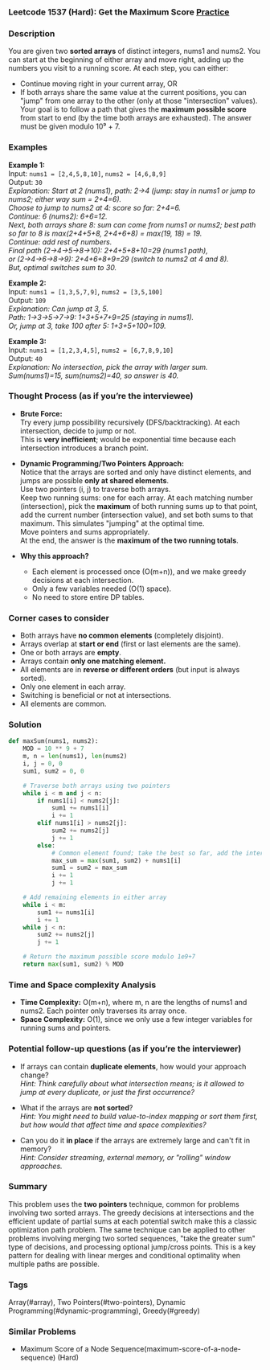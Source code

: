 ### Leetcode 1537 (Hard): Get the Maximum Score [Practice](https://leetcode.com/problems/get-the-maximum-score)

### Description  
You are given two **sorted arrays** of distinct integers, nums1 and nums2. You can start at the beginning of either array and move right, adding up the numbers you visit to a running score. At each step, you can either:
- Continue moving right in your current array, OR
- If both arrays share the same value at the current positions, you can "jump" from one array to the other (only at those "intersection" values).
Your goal is to follow a path that gives the **maximum possible score** from start to end (by the time both arrays are exhausted). The answer must be given modulo 10⁹ + 7.

### Examples  

**Example 1:**  
Input: `nums1 = [2,4,5,8,10]`, `nums2 = [4,6,8,9]`  
Output: `30`  
*Explanation: Start at 2 (nums1), path: 2→4 (jump: stay in nums1 or jump to nums2; either way sum = 2+4=6).  
Choose to jump to nums2 at 4: score so far: 2+4=6.  
Continue: 6 (nums2): 6+6=12.  
Next, both arrays share 8: sum can come from nums1 or nums2; best path so far to 8 is max(2+4+5+8, 2+4+6+8) = max(19, 18) = 19.  
Continue: add rest of numbers.  
Final path (2→4→5→8→10): 2+4+5+8+10=29 (nums1 path),  
or (2→4→6→8→9): 2+4+6+8+9=29 (switch to nums2 at 4 and 8).  
But, optimal switches sum to 30.*

**Example 2:**  
Input: `nums1 = [1,3,5,7,9]`, `nums2 = [3,5,100]`  
Output: `109`  
*Explanation: Can jump at 3, 5.  
Path: 1→3→5→7→9: 1+3+5+7+9=25 (staying in nums1).  
Or, jump at 3, take 100 after 5: 1+3+5+100=109.*

**Example 3:**  
Input: `nums1 = [1,2,3,4,5]`, `nums2 = [6,7,8,9,10]`  
Output: `40`  
*Explanation: No intersection, pick the array with larger sum.  
Sum(nums1)=15, sum(nums2)=40, so answer is 40.*

### Thought Process (as if you’re the interviewee)  
- **Brute Force:**  
  Try every jump possibility recursively (DFS/backtracking). At each intersection, decide to jump or not.  
  This is **very inefficient**; would be exponential time because each intersection introduces a branch point.

- **Dynamic Programming/Two Pointers Approach:**  
  Notice that the arrays are sorted and only have distinct elements, and jumps are possible **only at shared elements**.  
  Use two pointers (i, j) to traverse both arrays.  
  Keep two running sums: one for each array. At each matching number (intersection), pick the **maximum** of both running sums up to that point, add the current number (intersection value), and set both sums to that maximum. This simulates "jumping" at the optimal time.  
  Move pointers and sums appropriately.  
  At the end, the answer is the **maximum of the two running totals**.

- **Why this approach?**  
  - Each element is processed once (O(m+n)), and we make greedy decisions at each intersection.
  - Only a few variables needed (O(1) space).  
  - No need to store entire DP tables.

### Corner cases to consider  
- Both arrays have **no common elements** (completely disjoint).
- Arrays overlap at **start or end** (first or last elements are the same).
- One or both arrays are **empty**.
- Arrays contain **only one matching element.**
- All elements are in **reverse or different orders** (but input is always sorted).
- Only one element in each array.
- Switching is beneficial or not at intersections.
- All elements are common.

### Solution

```python
def maxSum(nums1, nums2):
    MOD = 10 ** 9 + 7
    m, n = len(nums1), len(nums2)
    i, j = 0, 0
    sum1, sum2 = 0, 0

    # Traverse both arrays using two pointers
    while i < m and j < n:
        if nums1[i] < nums2[j]:
            sum1 += nums1[i]
            i += 1
        elif nums1[i] > nums2[j]:
            sum2 += nums2[j]
            j += 1
        else:
            # Common element found; take the best so far, add the intersection, sync both sums.
            max_sum = max(sum1, sum2) + nums1[i]
            sum1 = sum2 = max_sum
            i += 1
            j += 1

    # Add remaining elements in either array
    while i < m:
        sum1 += nums1[i]
        i += 1
    while j < n:
        sum2 += nums2[j]
        j += 1

    # Return the maximum possible score modulo 1e9+7
    return max(sum1, sum2) % MOD
```

### Time and Space complexity Analysis  

- **Time Complexity:** O(m+n), where m, n are the lengths of nums1 and nums2. Each pointer only traverses its array once.
- **Space Complexity:** O(1), since we only use a few integer variables for running sums and pointers.

### Potential follow-up questions (as if you’re the interviewer)  

- If arrays can contain **duplicate elements**, how would your approach change?  
  *Hint: Think carefully about what intersection means; is it allowed to jump at every duplicate, or just the first occurrence?*  

- What if the arrays are **not sorted**?  
  *Hint: You might need to build value-to-index mapping or sort them first, but how would that affect time and space complexities?*  

- Can you do it **in place** if the arrays are extremely large and can't fit in memory?  
  *Hint: Consider streaming, external memory, or "rolling" window approaches.*

### Summary
This problem uses the **two pointers** technique, common for problems involving two sorted arrays. The greedy decisions at intersections and the efficient update of partial sums at each potential switch make this a classic optimization path problem. The same technique can be applied to other problems involving merging two sorted sequences, "take the greater sum" type of decisions, and processing optional jump/cross points. This is a key pattern for dealing with linear merges and conditional optimality when multiple paths are possible.

### Tags
Array(#array), Two Pointers(#two-pointers), Dynamic Programming(#dynamic-programming), Greedy(#greedy)

### Similar Problems
- Maximum Score of a Node Sequence(maximum-score-of-a-node-sequence) (Hard)